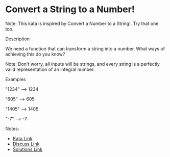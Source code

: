 # Convert a String to a Number!

Note: This kata is inspired by Convert a Number to a String!. Try that one too.

Description

We need a function that can transform a string into a number. What ways of achieving this do you know?

Note: Don't worry, all inputs will be strings, and every string is a perfectly valid representation of an integral number.

Examples

"1234" --> 1234

"605"  --> 605

"1405" --> 1405

"-7" --> -7

Notes:

- [Kata Link](https://www.codewars.com/kata/544675c6f971f7399a000e79)
- [Discuss Link](https://www.codewars.com/kata/544675c6f971f7399a000e79/discuss)
- [Solutions Link](https://www.codewars.com/kata/544675c6f971f7399a000e79/solutions)
